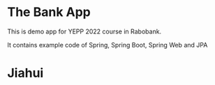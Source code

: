 # The Bank App

This is demo app for YEPP 2022 course in Rabobank.

It contains example code of Spring, Spring Boot, Spring Web and JPA

# Jiahui
